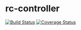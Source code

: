 # rc-controller

[![Build Status](https://travis-ci.org/MichalSchwarz/rc-controller.svg?branch=master)](https://travis-ci.org/MichalSchwarz/rc-controller)
[![Coverage Status](https://coveralls.io/repos/github/MichalSchwarz/rc-controller/badge.svg?branch=master)](https://coveralls.io/github/MichalSchwarz/rc-controller?branch=master)
